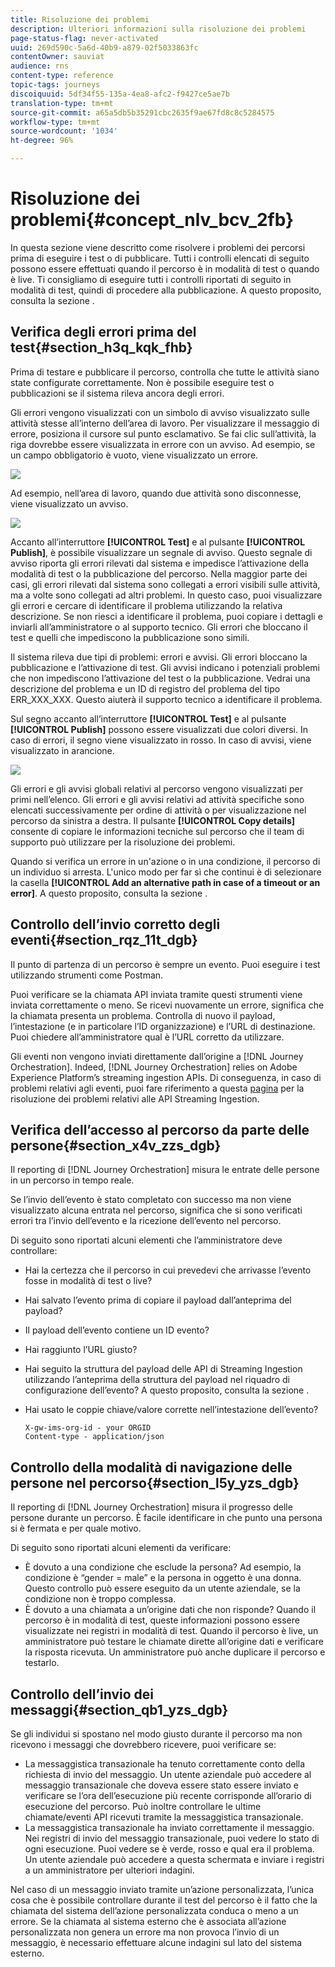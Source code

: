 ```yaml
---
title: Risoluzione dei problemi
description: Ulteriori informazioni sulla risoluzione dei problemi
page-status-flag: never-activated
uuid: 269d590c-5a6d-40b9-a879-02f5033863fc
contentOwner: sauviat
audience: rns
content-type: reference
topic-tags: journeys
discoiquuid: 5df34f55-135a-4ea8-afc2-f9427ce5ae7b
translation-type: tm+mt
source-git-commit: a65a5db5b35291cbc2635f9ae67fd8c8c5284575
workflow-type: tm+mt
source-wordcount: '1034'
ht-degree: 96%

---
```



# Risoluzione dei problemi{#concept_nlv_bcv_2fb}

In questa sezione viene descritto come risolvere i problemi dei percorsi prima di eseguire i test o di pubblicare. Tutti i controlli elencati di seguito possono essere effettuati quando il percorso è in modalità di test o quando è live. Ti consigliamo di eseguire tutti i controlli riportati di seguito in modalità di test, quindi di procedere alla pubblicazione. A questo proposito, consulta la sezione [](../building-journeys/testing-the-journey.md).

## Verifica degli errori prima del test{#section_h3q_kqk_fhb}

Prima di testare e pubblicare il percorso, controlla che tutte le attività siano state configurate correttamente. Non è possibile eseguire test o pubblicazioni se il sistema rileva ancora degli errori.

Gli errori vengono visualizzati con un simbolo di avviso visualizzato sulle attività stesse all’interno dell’area di lavoro. Per visualizzare il messaggio di errore, posiziona il cursore sul punto esclamativo. Se fai clic sull’attività, la riga dovrebbe essere visualizzata in errore con un avviso. Ad esempio, se un campo obbligatorio è vuoto, viene visualizzato un errore.

![](../assets/journey63.png)

Ad esempio, nell’area di lavoro, quando due attività sono disconnesse, viene visualizzato un avviso.

![](../assets/canvas-disconnected.png)

Accanto all’interruttore **[!UICONTROL Test]** e al pulsante **[!UICONTROL Publish]**, è possibile visualizzare un segnale di avviso. Questo segnale di avviso riporta gli errori rilevati dal sistema e impedisce l’attivazione della modalità di test o la pubblicazione del percorso. Nella maggior parte dei casi, gli errori rilevati dal sistema sono collegati a errori visibili sulle attività, ma a volte sono collegati ad altri problemi. In questo caso, puoi visualizzare gli errori e cercare di identificare il problema utilizzando la relativa descrizione. Se non riesci a identificare il problema, puoi copiare i dettagli e inviarli all’amministratore o al supporto tecnico. Gli errori che bloccano il test e quelli che impediscono la pubblicazione sono simili.

Il sistema rileva due tipi di problemi: errori e avvisi. Gli errori bloccano la pubblicazione e l’attivazione di test. Gli avvisi indicano i potenziali problemi che non impediscono l’attivazione del test o la pubblicazione. Vedrai una descrizione del problema e un ID di registro del problema del tipo ERR_XXX_XXX. Questo aiuterà il supporto tecnico a identificare il problema.

Sul segno accanto all’interruttore **[!UICONTROL Test]** e al pulsante **[!UICONTROL Publish]** possono essere visualizzati due colori diversi. In caso di errori, il segno viene visualizzato in rosso. In caso di avvisi, viene visualizzato in arancione.

![](../assets/journey75.png)

Gli errori e gli avvisi globali relativi al percorso vengono visualizzati per primi nell’elenco. Gli errori e gli avvisi relativi ad attività specifiche sono elencati successivamente per ordine di attività o per visualizzazione nel percorso da sinistra a destra. Il pulsante **[!UICONTROL Copy details]** consente di copiare le informazioni tecniche sul percorso che il team di supporto può utilizzare per la risoluzione dei problemi.

Quando si verifica un errore in un&#39;azione o in una condizione, il percorso di un individuo si arresta. L&#39;unico modo per far sì che continui è di selezionare la casella **[!UICONTROL Add an alternative path in case of a timeout or an error]**. A questo proposito, consulta la sezione [](../building-journeys/using-the-journey-designer.md#paths).

## Controllo dell’invio corretto degli eventi{#section_rqz_11t_dgb}

Il punto di partenza di un percorso è sempre un evento. Puoi eseguire i test utilizzando strumenti come Postman.

Puoi verificare se la chiamata API inviata tramite questi strumenti viene inviata correttamente o meno. Se ricevi nuovamente un errore, significa che la chiamata presenta un problema. Controlla di nuovo il payload, l’intestazione (e in particolare l’ID organizzazione) e l’URL di destinazione. Puoi chiedere all’amministratore qual è l’URL corretto da utilizzare.

Gli eventi non vengono inviati direttamente dall’origine a [!DNL Journey Orchestration]. Indeed, [!DNL Journey Orchestration] relies on Adobe Experience Platform’s streaming ingestion APIs. Di conseguenza, in caso di problemi relativi agli eventi, puoi fare riferimento a questa [pagina](https://docs.adobe.com/content/help/it-IT/experience-platform/ingestion/streaming/troubleshooting.html) per la risoluzione dei problemi relativi alle API Streaming Ingestion.

## Verifica dell’accesso al percorso da parte delle persone{#section_x4v_zzs_dgb}

Il reporting di [!DNL Journey Orchestration] misura le entrate delle persone in un percorso in tempo reale.

Se l’invio dell’evento è stato completato con successo ma non viene visualizzato alcuna entrata nel percorso, significa che si sono verificati errori tra l’invio dell’evento e la ricezione dell’evento nel percorso.

Di seguito sono riportati alcuni elementi che l’amministratore deve controllare:

* Hai la certezza che il percorso in cui prevedevi che arrivasse l’evento fosse in modalità di test o live?
* Hai salvato l’evento prima di copiare il payload dall’anteprima del payload?
* Il payload dell’evento contiene un ID evento?
* Hai raggiunto l’URL giusto?
* Hai seguito la struttura del payload delle API di Streaming Ingestion utilizzando l’anteprima della struttura del payload nel riquadro di configurazione dell’evento? A questo proposito, consulta la sezione [](../event/previewing-the-payload.md).
* Hai usato le coppie chiave/valore corrette nell’intestazione dell’evento?

   ```
   X-gw-ims-org-id - your ORGID
   Content-type - application/json
   ```

## Controllo della modalità di navigazione delle persone nel percorso{#section_l5y_yzs_dgb}

Il reporting di [!DNL Journey Orchestration] misura il progresso delle persone durante un percorso. È facile identificare in che punto una persona si è fermata e per quale motivo.

Di seguito sono riportati alcuni elementi da verificare:

* È dovuto a una condizione che esclude la persona? Ad esempio, la condizione è “gender = male” e la persona in oggetto è una donna. Questo controllo può essere eseguito da un utente aziendale, se la condizione non è troppo complessa.
* È dovuto a una chiamata a un’origine dati che non risponde? Quando il percorso è in modalità di test, queste informazioni possono essere visualizzate nei registri in modalità di test. Quando il percorso è live, un amministratore può testare le chiamate dirette all’origine dati e verificare la risposta ricevuta. Un amministratore può anche duplicare il percorso e testarlo.

## Controllo dell’invio dei messaggi{#section_qb1_yzs_dgb}

Se gli individui si spostano nel modo giusto durante il percorso ma non ricevono i messaggi che dovrebbero ricevere, puoi verificare se:

* La messaggistica transazionale ha tenuto correttamente conto della richiesta di invio del messaggio. Un utente aziendale può accedere al messaggio transazionale che doveva essere stato essere inviato e verificare se l’ora dell’esecuzione più recente corrisponde all’orario di esecuzione del percorso. Può inoltre controllare le ultime chiamate/eventi API ricevuti tramite la messaggistica transazionale.
* La messaggistica transazionale ha inviato correttamente il messaggio. Nei registri di invio del messaggio transazionale, puoi vedere lo stato di ogni esecuzione. Puoi vedere se è verde, rosso e qual era il problema. Un utente aziendale può accedere a questa schermata e inviare i registri a un amministratore per ulteriori indagini.

Nel caso di un messaggio inviato tramite un’azione personalizzata, l’unica cosa che è possibile controllare durante il test del percorso è il fatto che la chiamata del sistema dell’azione personalizzata conduca o meno a un errore. Se la chiamata al sistema esterno che è associata all’azione personalizzata non genera un errore ma non provoca l’invio di un messaggio, è necessario effettuare alcune indagini sul lato del sistema esterno.

